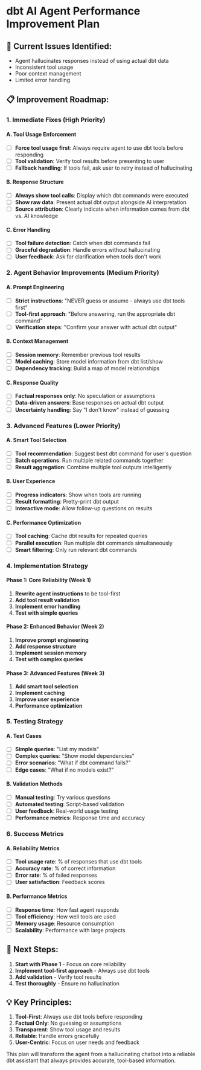 # dbt AI Agent Performance Improvement Plan

## 🎯 **Current Issues Identified:**
- Agent hallucinates responses instead of using actual dbt data
- Inconsistent tool usage
- Poor context management
- Limited error handling

## 📋 **Improvement Roadmap:**

### **1. Immediate Fixes (High Priority)**

#### **A. Tool Usage Enforcement**
- [ ] **Force tool usage first**: Always require agent to use dbt tools before responding
- [ ] **Tool validation**: Verify tool results before presenting to user
- [ ] **Fallback handling**: If tools fail, ask user to retry instead of hallucinating

#### **B. Response Structure**
- [ ] **Always show tool calls**: Display which dbt commands were executed
- [ ] **Show raw data**: Present actual dbt output alongside AI interpretation
- [ ] **Source attribution**: Clearly indicate when information comes from dbt vs. AI knowledge

#### **C. Error Handling**
- [ ] **Tool failure detection**: Catch when dbt commands fail
- [ ] **Graceful degradation**: Handle errors without hallucinating
- [ ] **User feedback**: Ask for clarification when tools don't work

### **2. Agent Behavior Improvements (Medium Priority)**

#### **A. Prompt Engineering**
- [ ] **Strict instructions**: "NEVER guess or assume - always use dbt tools first"
- [ ] **Tool-first approach**: "Before answering, run the appropriate dbt command"
- [ ] **Verification steps**: "Confirm your answer with actual dbt output"

#### **B. Context Management**
- [ ] **Session memory**: Remember previous tool results
- [ ] **Model caching**: Store model information from dbt list/show
- [ ] **Dependency tracking**: Build a map of model relationships

#### **C. Response Quality**
- [ ] **Factual responses only**: No speculation or assumptions
- [ ] **Data-driven answers**: Base responses on actual dbt output
- [ ] **Uncertainty handling**: Say "I don't know" instead of guessing

### **3. Advanced Features (Lower Priority)**

#### **A. Smart Tool Selection**
- [ ] **Tool recommendation**: Suggest best dbt command for user's question
- [ ] **Batch operations**: Run multiple related commands together
- [ ] **Result aggregation**: Combine multiple tool outputs intelligently

#### **B. User Experience**
- [ ] **Progress indicators**: Show when tools are running
- [ ] **Result formatting**: Pretty-print dbt output
- [ ] **Interactive mode**: Allow follow-up questions on results

#### **C. Performance Optimization**
- [ ] **Tool caching**: Cache dbt results for repeated queries
- [ ] **Parallel execution**: Run multiple dbt commands simultaneously
- [ ] **Smart filtering**: Only run relevant dbt commands

### **4. Implementation Strategy**

#### **Phase 1: Core Reliability (Week 1)**
1. **Rewrite agent instructions** to be tool-first
2. **Add tool result validation**
3. **Implement error handling**
4. **Test with simple queries**

#### **Phase 2: Enhanced Behavior (Week 2)**
1. **Improve prompt engineering**
2. **Add response structure**
3. **Implement session memory**
4. **Test with complex queries**

#### **Phase 3: Advanced Features (Week 3)**
1. **Add smart tool selection**
2. **Implement caching**
3. **Improve user experience**
4. **Performance optimization**

### **5. Testing Strategy**

#### **A. Test Cases**
- [ ] **Simple queries**: "List my models"
- [ ] **Complex queries**: "Show model dependencies"
- [ ] **Error scenarios**: "What if dbt command fails?"
- [ ] **Edge cases**: "What if no models exist?"

#### **B. Validation Methods**
- [ ] **Manual testing**: Try various questions
- [ ] **Automated testing**: Script-based validation
- [ ] **User feedback**: Real-world usage testing
- [ ] **Performance metrics**: Response time and accuracy

### **6. Success Metrics**

#### **A. Reliability Metrics**
- [ ] **Tool usage rate**: % of responses that use dbt tools
- [ ] **Accuracy rate**: % of correct information
- [ ] **Error rate**: % of failed responses
- [ ] **User satisfaction**: Feedback scores

#### **B. Performance Metrics**
- [ ] **Response time**: How fast agent responds
- [ ] **Tool efficiency**: How well tools are used
- [ ] **Memory usage**: Resource consumption
- [ ] **Scalability**: Performance with large projects

## 🚀 **Next Steps:**

1. **Start with Phase 1** - Focus on core reliability
2. **Implement tool-first approach** - Always use dbt tools
3. **Add validation** - Verify tool results
4. **Test thoroughly** - Ensure no hallucination

## 💡 **Key Principles:**

1. **Tool-First**: Always use dbt tools before responding
2. **Factual Only**: No guessing or assumptions
3. **Transparent**: Show tool usage and results
4. **Reliable**: Handle errors gracefully
5. **User-Centric**: Focus on user needs and feedback

This plan will transform the agent from a hallucinating chatbot into a reliable dbt assistant that always provides accurate, tool-based information.
